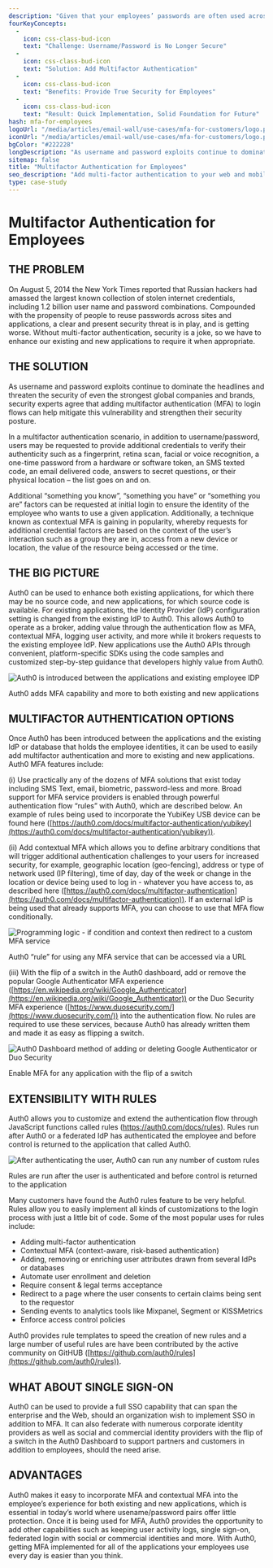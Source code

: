 ```yaml
---
description: "Given that your employees’ passwords are often used across dozens of sites so they can be remembered, there is not enough security for your organization's Web-accessible applications unless you require multiple factors of authentication. Fortunately, with Auth0, you can easily add multifactor authentication for employees to existing and new Web and mobile applications to increase your security posture."
fourKeyConcepts:
  -
    icon: css-class-bud-icon
    text: "Challenge: Username/Password is No Longer Secure"
  -
    icon: css-class-bud-icon
    text: "Solution: Add Multifactor Authentication"
  -
    icon: css-class-bud-icon
    text: "Benefits: Provide True Security for Employees"
  -
    icon: css-class-bud-icon
    text: "Result: Quick Implementation, Solid Foundation for Future"
hash: mfa-for-employees
logoUrl: "/media/articles/email-wall/use-cases/mfa-for-customers/logo.png"
iconUrl: "/media/articles/email-wall/use-cases/mfa-for-customers/logo.png"
bgColor: "#222228"
longDescription: "As username and password exploits continue to dominate the headlines and threaten the security of even the strongest global companies and brands, security experts agree that adding multifactor authentication (MFA) to login flows can help mitigate this vulnerability and strengthen their security posture. With Auth0, adding MFA capability and more to both existing and new applications is easier than you think."
sitemap: false
title: "Multifactor Authentication for Employees"
seo_description: "Add multi-factor authentication to your web and mobile applications with just a few simple steps, to help secure your corporate assets."
type: case-study
---
```


# Multifactor Authentication for Employees
## THE PROBLEM
On August 5, 2014 the New York Times reported that Russian hackers had amassed the largest known collection of stolen internet credentials, including 1.2 billion user name and password combinations. Compounded with the propensity of people to reuse passwords across sites and applications, a clear and present security threat is in play, and is getting worse. Without multi-factor authentication, security is a joke, so we have to enhance our existing and new applications to require it when appropriate.

## THE SOLUTION
As username and password exploits continue to dominate the headlines and threaten the security of even the strongest global companies and brands, security experts agree that adding multifactor authentication (MFA) to login flows can help mitigate this vulnerability and strengthen their security posture.

In a multifactor authentication scenario, in addition to username/password, users may be requested to provide additional credentials to verify their authenticity such as a fingerprint, retina scan, facial or voice recognition, a one-time password from a hardware or software token, an SMS texted code, an email delivered code, answers to secret questions, or their physical location – the list goes on and on.

Additional “something you know”, “something you have” or “something you are” factors can be requested at initial login to ensure the identity of the employee who wants to use a given application. Additionally, a technique known as contextual MFA is gaining in popularity, whereby requests for additional credential factors are based on the context of the user’s interaction such as a group they are in, access from a new device or location, the value of the resource being accessed or the time.

## THE BIG PICTURE
Auth0 can be used to enhance both existing applications, for which there may be no source code, and new applications, for which source code is available. For existing applications, the Identity Provider (IdP) configuration setting is changed from the existing IdP to Auth0. This allows Auth0 to operate as a broker, adding value through the authentication flow as MFA, contextual MFA, logging user activity, and more while it brokers requests to the existing employee IdP. New applications use the Auth0 APIs through convenient, platform-specific SDKs using the code samples and customized step-by-step guidance that developers highly value from Auth0.

 ![Auth0 is introduced between the applications and existing employee IDP](/media/articles/email-wall/use-cases/mfa-for-employees/big-picture-how-auth0-fits-in.png)

Auth0 adds MFA capability and more to both existing and new applications

## MULTIFACTOR AUTHENTICATION OPTIONS
Once Auth0 has been introduced between the applications and the existing IdP or database that holds the employee identities, it can be used to easily add multifactor authentication and more to existing and new applications. Auth0 MFA features include:

(i) Use practically any of the dozens of MFA solutions that exist today including SMS Text, email, biometric, password-less and more. Broad support for MFA service providers is enabled through powerful authentication flow “rules” with Auth0, which are described below. An example of rules being used to incorporate the YubiKey USB device can be found here ([https://auth0.com/docs/multifactor-authentication/yubikey](https://auth0.com/docs/multifactor-authentication/yubikey)).

(ii) Add contextual MFA which allows you to define arbitrary conditions that will trigger additional authentication challenges to your users for increased security, for example, geographic location (geo-fencing), address or type of network used (IP filtering), time of day, day of the week or change in the location or device being used to log in - whatever you have access to, as described here ([https://auth0.com/docs/multifactor-authentication](https://auth0.com/docs/multifactor-authentication)). If an external IdP is being used that already supports MFA, you can choose to use that MFA flow conditionally.

![Programming logic - if condition and context then redirect to a custom MFA service](/media/articles/email-wall/use-cases/mfa-for-employees/rule-for-custom-mfa-provider.png)

Auth0 “rule” for using any MFA service that can be accessed via a URL

(iii) With the flip of a switch in the Auth0 dashboard, add or remove the popular Google Authenticator MFA experience ([https://en.wikipedia.org/wiki/Google_Authenticator](https://en.wikipedia.org/wiki/Google_Authenticator)) or the Duo Security MFA experience ([https://www.duosecurity.com/](https://www.duosecurity.com/)) into the authentication flow. No rules are required to use these services, because Auth0 has already written them and made it as easy as flipping a switch.

 ![Auth0 Dashboard method of adding or deleting Google Authenticator or Duo Security](/media/articles/email-wall/use-cases/mfa-for-employees/mfa-dashboard-switch.png)

Enable MFA for any application with the flip of a switch

## EXTENSIBILITY WITH RULES
Auth0 allows you to customize and extend the authentication flow through JavaScript functions called rules (https://auth0.com/docs/rules). Rules run after Auth0 or a federated IdP has authenticated the employee and before control is returned to the application that called Auth0.

 ![After authenticating the user, Auth0 can run any number of custom rules](/media/articles/email-wall/use-cases/mfa-for-employees/auth-pipeline-with-rules.png)


Rules are run after the user is authenticated and before control is returned to the application

Many customers have found the Auth0 rules feature to be very helpful. Rules allow you to easily implement all kinds of customizations to the login process with just a little bit of code. Some of the most popular uses for rules include:


- Adding multi-factor authentication
- Contextual MFA (context-aware, risk-based authentication)
- Adding, removing or enriching user attributes drawn from several IdPs or databases
- Automate user enrollment and deletion
- Require consent & legal terms acceptance
- Redirect to a page where the user consents to certain claims being sent to the requestor
- Sending events to analytics tools like Mixpanel, Segment or KISSMetrics
- Enforce access control policies

Auth0 provides rule templates to speed the creation of new rules and a large number of useful rules are have been contributed by the active community on GitHUB ([https://github.com/auth0/rules](https://github.com/auth0/rules)).

## WHAT ABOUT SINGLE SIGN-ON
Auth0 can be used to provide a full SSO capability that can span the enterprise and the Web, should an organization wish to implement SSO in addition to MFA. It can also federate with numerous corporate identity providers as well as social and commercial identity providers with the flip of a switch in the Auth0 Dashboard to support partners and customers in addition to employees, should the need arise.

## ADVANTAGES
Auth0 makes it easy to incorporate MFA and contextual MFA into the employee’s experience for both existing and new applications, which is essential in today’s world where usename/password pairs offer little protection. Once it is being used for MFA, Auth0 provides the opportunity to add other capabilities such as keeping user activity logs, single sign-on, federated login with social or commercial identities and more. With Auth0, getting MFA implemented for all of the applications your employees use every day is easier than you think.

